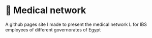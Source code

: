 # 💊 Medical network
A github pages site I made to present the medical network L for IBS employees of different governorates of Egypt
